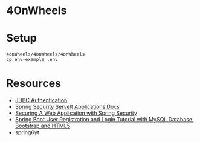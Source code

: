
# 4OnWheels

# Setup

```
4onWheels/4onWheels/4onWheels
cp env-example .env
```

# Resources
- [JDBC Authentication](https://docs.spring.io/spring-security/reference/servlet/authentication/passwords/jdbc.html)
- [Spring Security Servelt Applications Docs](https://docs.spring.io/spring-security/reference/servlet/index.html)
- [Securing A Web Application with Spring Security](https://spring.io/guides/gs/securing-web#initial)
- [Spring Boot User Registration and Login Tutorial with MySQL Database, Bootstrap and HTML5](https://youtu.be/b8KY3BlvaFE?si=tU6V8cSe1Id2YkHk)
- spring6yt[](https://github.com/navinreddy20/spring6yt)